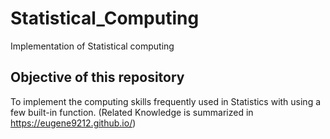 # Statistical_Computing
Implementation of Statistical computing

## Objective of this repository
To implement the computing skills frequently used in Statistics with using a few built-in function.
(Related Knowledge is summarized in https://eugene9212.github.io/)
